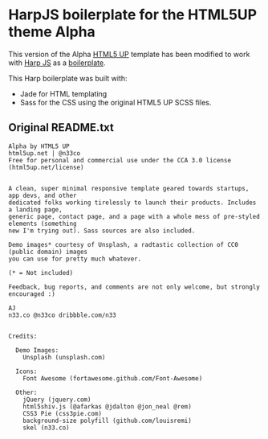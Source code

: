 # HarpJS boilerplate for the HTML5UP theme Alpha

This version of the Alpha [HTML5 UP](http://html5up.net) template has been modified to work with [Harp JS](http://harpjs.com/) as a [boilerplate](http://harpjs.com/blog/v0-12-1-boilerplates).

This Harp boilerplate was built with: 
- Jade for HTML templating 
- Sass for the CSS using the original HTML5 UP SCSS files.

## Original README.txt

    Alpha by HTML5 UP
    html5up.net | @n33co
    Free for personal and commercial use under the CCA 3.0 license (html5up.net/license)


    A clean, super minimal responsive template geared towards startups, app devs, and other
    dedicated folks working tirelessly to launch their products. Includes a landing page,
    generic page, contact page, and a page with a whole mess of pre-styled elements (something
    new I'm trying out). Sass sources are also included.

    Demo images* courtesy of Unsplash, a radtastic collection of CC0 (public domain) images
    you can use for pretty much whatever.

    (* = Not included)

    Feedback, bug reports, and comments are not only welcome, but strongly encouraged :)

    AJ
    n33.co @n33co dribbble.com/n33


    Credits:

      Demo Images:
        Unsplash (unsplash.com)

      Icons:
        Font Awesome (fortawesome.github.com/Font-Awesome)

      Other:
        jQuery (jquery.com)
        html5shiv.js (@afarkas @jdalton @jon_neal @rem)
        CSS3 Pie (css3pie.com)
        background-size polyfill (github.com/louisremi)
        skel (n33.co)
